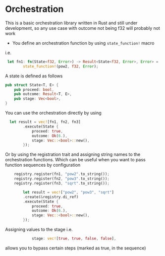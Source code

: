 # Orchestration

This is a basic orchestration library written in Rust and still under development, so any use case with outcome not being f32 will probably not work

* You define an orchestration function by using `state_function!` macro

i.e.

``` rust
 let fn1: fn(State<f32, Error>) -> Result<State<f32, Error>, Error> =
        state_function!(pow2, f32, Error);
```

A state is defined as follows

``` rust
pub struct State<T, E> {
    pub proceed: bool,
    pub outcome: Result<T, E>,
    pub stage: Vec<bool>,
}
```

You can use the orchestration directly by using

``` rust
  let result = vec![fn1, fn2, fn3]
        .execute(State {
            proceed: true,
            outcome: Ok(6.),
            stage: Vec::<bool>::new(),
        });
```

Or by using the registration trait and assigning string names to the orchestration functions.
Which can be useful when you want to pass function sequences by configuration

``` rust
    registry.register(fn1, "pow2".to_string());
    registry.register(fn2, "pow3".to_string());
    registry.register(fn3, "sqrt".to_string());

        let result = vec!["pow2", "pow3", "sqrt"]
        .create(&registry.di_ref)
        .execute(State {
            proceed: true,
            outcome: Ok(6.),
            stage: Vec::<bool>::new(),
        });
```

Assigning values to the stage i.e.

```rust
            stage: vec![true, true, false, false],
``` 

allows you to bypass certain steps (marked as true, in the sequence) 